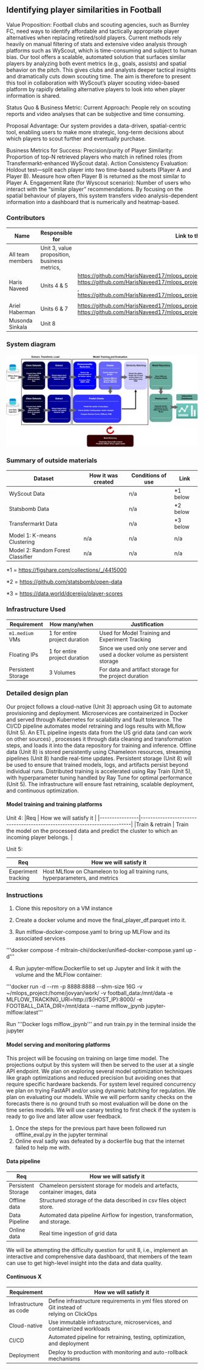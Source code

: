 ## Identifying player similarities in Football

Value Proposition:
Football clubs and scouting agencies, such as Burnley FC, need ways to identify affordable and tactically appropriate player alternatives when replacing retired/sold players. Current methods rely heavily on manual filtering of stats and extensive video analysis through platforms such as WyScout, which is time-consuming and subject to human bias. Our tool offers a scalable, automated solution that surfaces similar players by analyzing both event metrics (e.g., goals, assists) and spatial behavior on the pitch. This gives clubs and analysts deeper tactical insights and dramatically cuts down scouting time. The aim is therefore to present this tool in collaboration with WyScout’s player scouting video-based platform by rapidly detailing alternative players to look into when player information is shared.


Status Quo & Business Metric:
Current Approach: People rely on scouting reports and video analyses that can be subjective and time consuming. 

Proposal Advantage: Our system provides a data-driven, spatial-centric tool, enabling users to make more strategic, long-term decisions about which players to scout further and eventually purchase.


Business Metrics for Success:
Precision/purity of Player Similarity: Proportion of top-N retrieved players who match in refined roles (from Transfermarkt-enhanced WyScout data).
Action Consistency Evaluation: Holdout test—split each player into two time-based subsets (Player A and Player B). Measure how often Player B is returned as the most similar to Player A.
Engagement Rate (for Wyscout scenario): Number of users who interact with the “similar player” recommendations.
By focusing on the spatial behaviour of players, this system transfers video analysis-dependent information into a dashboard that is numerically and heatmap-based.

### Contributors

| Name                            | Responsible for | Link to their commits in this repo |
|---------------------------------|-----------------|------------------------------------|
| All team members                | Unit 3, value proposition, business metrics,         |
| Haris Naveed                    | Units 4 & 5     |                  https://github.com/HarisNaveed17/mlops_project/commit/7c92641b4d6b52f7373c625e913b72fa564b7381, https://github.com/HarisNaveed17/mlops_project/commit/3b556303e89ca9e572085a0c9c471ab249c72966 , https://github.com/HarisNaveed17/mlops_project/commit/20d1962937bcd05b6a7285ca4f4a087e796eee2b
                  |
| Ariel Haberman                  | Units 6 & 7     |     https://github.com/HarisNaveed17/mlops_project/commit/cadf6cbac46c2a89369e212a0b92ae73a8c2e6fe, https://github.com/HarisNaveed17/mlops_project/commit/4d5e8e446ac94522e16428e40a946d211922d23c                               |
| Musonda Sinkala                 | Unit 8          |                                    |

### System diagram

![System Diagram](https://github.com/HarisNaveed17/mlops_project/blob/main/new_diagram.jpeg?raw=true)


### Summary of outside materials

| Dataset           | How it was created | Conditions of use | Link              |
|-------------------|--------------------|-------------------|-------------------|
| WyScout Data      |                    | n/a               | *1 below          |
| Statsbomb Data    |                    | n/a               | *2 below          |
| Transfermarkt Data|                    | n/a               | *3 below          |
| Model 1: K-means <br> Clustering | n/a                | n/a               | n/a               |
| Model 2: Random Forest Classifier | n/a                | n/a               | n/a               |


*1 = https://figshare.com/collections/_/4415000

*2 = https://github.com/statsbomb/open-data

*3 = https://data.world/dcereijo/player-scores

### Infrastructure Used


| Requirement     | How many/when                 | Justification                           |
|-----------------|-------------------------------|-----------------------------------------|
| `m1.medium` VMs | 1 for entire project duration | Used for Model Training and Experiment Tracking                    
| Floating IPs    | 1 for entire project duration|  Since we used only one server and used a docker volume as persistent storage  |          
|Persistent <br> Storage | 3 Volumes  | For data and artifact storage for <br>  the project duration |


### Detailed design plan

Our project follows a cloud-native (Unit 3) approach using Git to automate provisioning and deployment. Microservices are containerized in Docker and served through Kubernetes for scalability and fault tolerance. The CI/CD pipeline automates model retraining and logs results with MLflow (Unit 5). An ETL pipeline ingests data from the US grid data (and can work on other sources) , processes it through data cleaning and transformation steps, and loads it into the data repository for training and inference. Offline data (Unit 8) is stored persistently using Chameleon resources, streaming pipelines (Unit 8) handle real-time updates. Persistent storage (Unit 8) will be used to ensure that trained models, logs, and artifacts persist beyond individual runs. Distributed training is accelerated using Ray Train (Unit 5), with hyperparameter tuning handled by Ray Tune for optimal performance (Unit 5). The infrastructure will ensure fast retraining, scalable deployment, and continuous optimization.
 

#### Model training and training platforms

Unit 4:
|Req             | How we will satisfy it                                                   |
|----------------|--------------------------------------------------------------------------|
|Train & retrain | Train the model on the processed data and predict the cluster to which an incoming player belongs. |


Unit 5:

|Req        | How we will satisfy it                                                         |
|-----------|--------------------------------------------------------------------------------|
|Experiment <br> tracking | Host MLflow on Chameleon to log all training runs, hyperparameters, and metrics|


### Instructions
1. Clone this repository on a VM instance
2. Create a docker volume and move the final_player_df.parquet into it.

3. Run mlflow-docker-compose.yaml to bring up MLFlow and its associated services

'''docker compose -f mltrain-chi/docker/unified-docker-compose.yaml up -d'''

4. Run jupyter-mlflow.Dockerfile to set up Jupyter and link it with the volume and the MLFlow container:

'''docker run -d --rm -p 8888:8888 --shm-size 16G -v ~/mlops_project:/home/jovyan/work/ -v football_data:/mnt/data -e MLFLOW_TRACKING_URI=http://${HOST_IP}:8000/ -e FOOTBALL_DATA_DIR=/mnt/data --name mlflow_jpynb jupyter-mlflow:latest'''

Run '''Docker logs mlflow_jpynb''' and run train.py in the terminal inside the jupyter

#### Model serving and monitoring platforms

This project will be focusing on training on large time model. The projections output by this system will then be served to the user at a single API endpoint. We plan on exploring several model optimization techniques like graph optimizations and reduced precision but avoiding ones that require specific hardware backends. For system level required concurrency we plan on trying FastAPI and/or using dynamic batching for regulation. We plan on evaluating our models. While we will perform sanity checks on the forecasts there is no ground truth so most evaluation will be done on the time series models. We will use canary testing to first check if the system is ready to go live and later allow user feedback. 
1. Once the steps for the previous part have been followed run offline_eval.py in the jupyter terminal
2. Online eval sadly was defeated by a dockerfile bug that the internet failed to help me with.

#### Data pipeline


|Req       | How we will satisfy it                                                         |
|----------|--------------------------------------------------------------------------------|
|Persistent <br> Storage| Chameleon persistent storage for models and artefacts, container images, data  |
|Offline <br> data| Structured storage of the data described in csv files object store.            |
|Data <br> Pipeline| Automated data pipeline Airflow for ingestion, transformation, and storage.    |
|Online <br> data  | Real time ingestion of grid data  |

We will be attempting the difficulty question for unit 8, i.e., implement an interactive and comprehensive data dashboard, that members of the team can use to get high-level insight into the data and data quality.

#### Continuous X


|Requirement    | How we will satisfy it                                                    |
|---------------|---------------------------------------------------------------------------|
|Infrastructure <br> as code | Define infrastructure requirements in yml files stored on Git instead of <br>  relying on ClickOps |
|Cloud-native   | Use immutable infrastructure, microservices, and containerized workloads  |
|CI/CD          | Automated pipeline for retraining, testing, optimization, and deployment  |
|Deployment     | Deploy to production with monitoring and auto-rollback mechanisms         |
